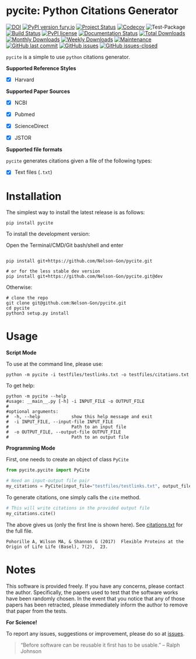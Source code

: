 # pycite: Python Citations Generator 


[![DOI](https://zenodo.org/badge/367264942.svg)](https://zenodo.org/badge/latestdoi/367264942)
[![PyPI version fury.io](https://badge.fury.io/py/pycite.svg)](https://pypi.python.org/pypi/pycite/)
[![Project Status](http://www.repostatus.org/badges/latest/active.svg)](http://www.repostatus.org/#active) 
[![Codecov](https://codecov.io/gh/Nelson-Gon/pycite/branch/dev/graph/badge.svg)](https://codecov.io/gh/Nelson-Gon/pycite?branch=dev)
![Test-Package](https://github.com/Nelson-Gon/pycite/workflows/Test-Package/badge.svg)
[![Build Status](https://www.travis-ci.com/Nelson-Gon/pycite.svg?branch=main)](https://www.travis-ci.com/Nelson-Gon/pycite)
[![PyPI license](https://img.shields.io/pypi/l/pycite.svg)](https://pypi.python.org/pypi/pycite/)
[![Documentation Status](https://readthedocs.org/projects/pycite/badge/?version=latest)](https://pycite.readthedocs.io/en/latest/?badge=latest)
[![Total Downloads](https://pepy.tech/badge/pycite)](https://pepy.tech/project/pycite)
[![Monthly Downloads](https://pepy.tech/badge/pycite/month)](https://pepy.tech/project/pycite)
[![Weekly Downloads](https://pepy.tech/badge/pycite/week)](https://pepy.tech/project/pycite)
[![Maintenance](https://img.shields.io/badge/Maintained%3F-yes-green.svg)](https://GitHub.com/Nelson-Gon/pycite/graphs/commit-activity)
[![GitHub last commit](https://img.shields.io/github/last-commit/Nelson-Gon/pycite.svg)](https://github.com/Nelson-Gon/pycite/commits/main)
[![GitHub issues](https://img.shields.io/github/issues/Nelson-Gon/pycite.svg)](https://GitHub.com/Nelson-Gon/pycite/issues/)
[![GitHub issues-closed](https://img.shields.io/github/issues-closed/Nelson-Gon/pycite.svg)](https://GitHub.com/Nelson-Gon/pycite/issues?q=is%3Aissue+is%3Aclosed)



`pycite` is a simple to use `python` citations generator.


**Supported Reference Styles**

- [x] Harvard 

**Supported Paper Sources**

- [x] NCBI

- [x] Pubmed

- [x] ScienceDirect 

- [x] JSTOR

**Supported file formats**

`pycite` generates citations given a file of the following types:

- [x] Text files (`.txt`)





# Installation

The simplest way to install the latest release is as follows:

```shell
pip install pycite

```

To install the development version:


Open the Terminal/CMD/Git bash/shell and enter

```shell

pip install git+https://github.com/Nelson-Gon/pycite.git

# or for the less stable dev version
pip install git+https://github.com/Nelson-Gon/pycite.git@dev

```

Otherwise:

```shell
# clone the repo
git clone git@github.com:Nelson-Gon/pycite.git
cd pycite
python3 setup.py install

```

# Usage 

**Script Mode**

To use at the command line, please use:

```shell
python -m pycite -i testfiles/testlinks.txt -o testfiles/citations.txt
```

To get help:

```shell
python -m pycite --help
#usage: __main__.py [-h] -i INPUT_FILE -o OUTPUT_FILE
#
#optional arguments:
#  -h, --help            show this help message and exit
#  -i INPUT_FILE, --input-file INPUT_FILE
#                        Path to an input file
#  -o OUTPUT_FILE, --output-file OUTPUT_FILE
#                        Path to an output file

```

**Programming Mode**

First, one needs to create an object of class `PyCite`

```python
from pycite.pycite import PyCite
```

```python
# Need an input-output file pair 
my_citations = PyCite(input_file="testfiles/testlinks.txt", output_file="testfiles/citations.txt")
```

To generate citations, one simply calls the `cite` method.

```python
# This will write citations in the provided output file 
my_citations.cite()
```

The above gives us (only the first line is shown here). 
See [citations.txt](https://github.com/Nelson-Gon/pycite/blob/main/testfiles/citations.txt) for the full file.

```shell
Pohorille A, Wilson MA, & Shannon G (2017)  Flexible Proteins at the Origin of Life Life (Basel), 7(2),  23. 
```

# Notes

This software is provided freely. If you have any concerns, please contact the author. Specifically, the papers
used to test that the software works have been randomly chosen. In the event that you notice that any of those papers 
has been retracted, please immediately inform the author to remove that paper from the tests. 

**For Science!**

To report any issues, suggestions or improvement, please do so 
at [issues](https://github.com/Nelson-Gon/pycite/issues). 

> “Before software can be reusable it first has to be usable.” – Ralph Johnson


